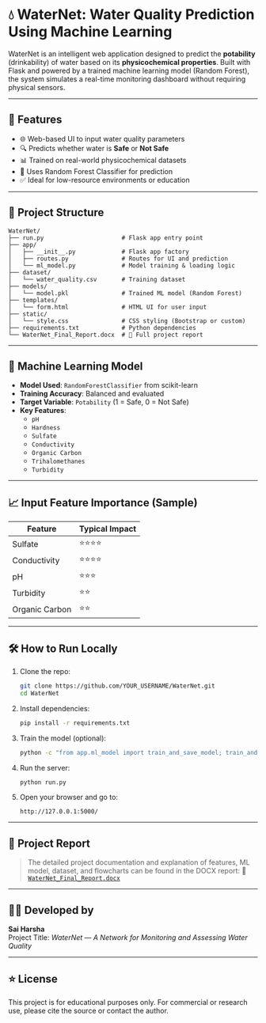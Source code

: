 # 💧 WaterNet: Water Quality Prediction Using Machine Learning

WaterNet is an intelligent web application designed to predict the **potability** (drinkability) of water based on its **physicochemical properties**. Built with Flask and powered by a trained machine learning model (Random Forest), the system simulates a real-time monitoring dashboard without requiring physical sensors.

---

## 🚀 Features

- 🌐 Web-based UI to input water quality parameters
- 🔍 Predicts whether water is **Safe** or **Not Safe**
- 📊 Trained on real-world physicochemical datasets
- 🧠 Uses Random Forest Classifier for prediction
- ✅ Ideal for low-resource environments or education

---

## 📂 Project Structure

```
WaterNet/
├── run.py                      # Flask app entry point
├── app/
│   ├── __init__.py             # Flask app factory
│   ├── routes.py               # Routes for UI and prediction
│   └── ml_model.py             # Model training & loading logic
├── dataset/
│   └── water_quality.csv       # Training dataset
├── models/
│   └── model.pkl               # Trained ML model (Random Forest)
├── templates/
│   └── form.html               # HTML UI for user input
├── static/
│   └── style.css               # CSS styling (Bootstrap or custom)
├── requirements.txt            # Python dependencies
└── WaterNet_Final_Report.docx  # 📄 Full project report
```

---

## 🧠 Machine Learning Model

- **Model Used**: `RandomForestClassifier` from scikit-learn
- **Training Accuracy**: Balanced and evaluated
- **Target Variable**: `Potability` (1 = Safe, 0 = Not Safe)
- **Key Features**:
  - `pH`
  - `Hardness`
  - `Sulfate`
  - `Conductivity`
  - `Organic Carbon`
  - `Trihalomethanes`
  - `Turbidity`

---

## 📈 Input Feature Importance (Sample)

| Feature            | Typical Impact |
|--------------------|----------------|
| Sulfate            | ⭐⭐⭐⭐           |
| Conductivity       | ⭐⭐⭐⭐           |
| pH                 | ⭐⭐⭐            |
| Turbidity          | ⭐⭐             |
| Organic Carbon     | ⭐⭐             |

---

## 🛠️ How to Run Locally

1. Clone the repo:
   ```bash
   git clone https://github.com/YOUR_USERNAME/WaterNet.git
   cd WaterNet
   ```

2. Install dependencies:
   ```bash
   pip install -r requirements.txt
   ```

3. Train the model (optional):
   ```bash
   python -c "from app.ml_model import train_and_save_model; train_and_save_model()"
   ```

4. Run the server:
   ```bash
   python run.py
   ```

5. Open your browser and go to:
   ```
   http://127.0.0.1:5000/
   ```

---

## 📄 Project Report

> The detailed project documentation and explanation of features, ML model, dataset, and flowcharts can be found in the DOCX report:
📎 [`WaterNet_Final_Report.docx`](WaterNet_Final_Report.docx)

---

## 👨‍💻 Developed by

**Sai Harsha**  
Project Title: *WaterNet — A Network for Monitoring and Assessing Water Quality*

---

## ⭐ License

This project is for educational purposes only. For commercial or research use, please cite the source or contact the author.

